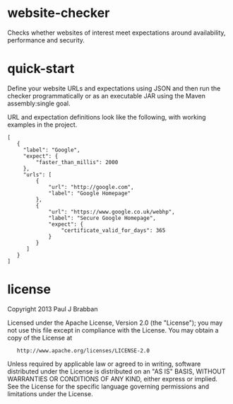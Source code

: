 website-checker
===============

Checks whether websites of interest meet expectations around availability, performance and security.

quick-start
===========

Define your website URLs and expectations using JSON and then run the checker programmatically
or as an executable JAR using the Maven assembly:single goal.

URL and expectation definitions look like the following, with working examples in the project.

```
[
   {
     "label": "Google",
     "expect": {
         "faster_than_millis": 2000
     },
     "urls": [
         {
             "url": "http://google.com",
             "label": "Google Homepage"
         },
         {
             "url": "https://www.google.co.uk/webhp",
             "label": "Secure Google Homepage",
             "expect": {
                 "certificate_valid_for_days": 365
             }
         }
      ]
   }
]
```


license
=======

   Copyright 2013 Paul J Brabban

   Licensed under the Apache License, Version 2.0 (the "License");
   you may not use this file except in compliance with the License.
   You may obtain a copy of the License at

       http://www.apache.org/licenses/LICENSE-2.0

   Unless required by applicable law or agreed to in writing, software
   distributed under the License is distributed on an "AS IS" BASIS,
   WITHOUT WARRANTIES OR CONDITIONS OF ANY KIND, either express or implied.
   See the License for the specific language governing permissions and
   limitations under the License.
